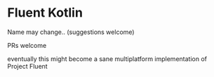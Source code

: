 # Fluent Kotlin

Name may change.. (suggestions welcome)

PRs welcome

eventually this might become a sane multiplatform implementation of Project Fluent
